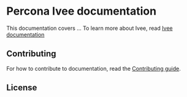 # Percona Ivee documentation

This documentation covers ... To learn more about Ivee, read [Ivee documentation](https://)

## Contributing

For how to contribute to documentation, read the [Contributing guide](https://github.com/percona/ivee-docs/main/CONTRIBUTING.md).

## License

